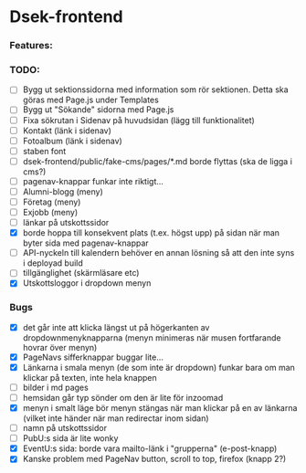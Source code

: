 # Dsek-frontend

### Features:

### TODO:
- [ ] Bygg ut sektionssidorna med information som rör sektionen. Detta ska göras med Page.js under Templates
- [ ] Bygg ut "Sökande" sidorna med Page.js
- [ ] Fixa sökrutan i Sidenav på huvudsidan (lägg till funktionalitet)
- [ ] Kontakt (länk i sidenav)
- [ ] Fotoalbum (länk i sidenav)
- [ ] staben font
- [ ] dsek-frontend/public/fake-cms/pages/*.md borde flyttas (ska de ligga i cms?)
- [ ] pagenav-knappar funkar inte riktigt...
- [ ] Alumni-blogg (meny)
- [ ] Företag (meny)
- [ ] Exjobb (meny)
- [ ] länkar på utskottssidor
- [x] borde hoppa till konsekvent plats (t.ex. högst upp) på sidan när man byter sida med pagenav-knappar
- [ ] API-nyckeln till kalendern behöver en annan lösning så att den inte syns i deployad build
- [ ] tillgänglighet (skärmläsare etc)
- [x] Utskottsloggor i dropdown menyn

### Bugs
- [x] det går inte att klicka längst ut på högerkanten av dropdownmenyknapparna (menyn minimeras när musen fortfarande hovrar över menyn)
- [x] PageNavs sifferknappar buggar lite...
- [x] Länkarna i smala menyn (de som inte är dropdown) funkar bara om man klickar på texten, inte hela knappen
- [ ] bilder i md pages
- [ ] hemsidan går typ sönder om den är lite för inzoomad
- [x] menyn i smalt läge bör menyn stängas när man klickar på en av länkarna (vilket inte händer när man redirectar inom sidan)
- [ ] namn på utskottssidor
- [ ] PubU:s sida är lite wonky
- [x] EventU:s sida: borde vara mailto-länk i "grupperna" (e-post-knapp)
- [x] Kanske problem med PageNav button, scroll to top, firefox (knapp 2?)
